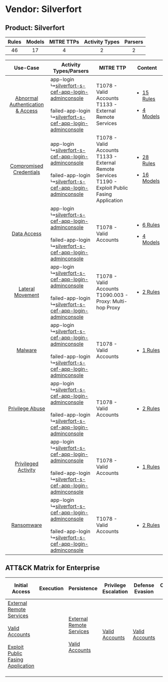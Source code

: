Vendor: Silverfort
==================
Product: Silverfort
-------------------
| Rules | Models | MITRE TTPs | Activity Types | Parsers |
|:-----:|:------:|:----------:|:--------------:|:-------:|
|  46   |   17   |     4      |       2        |    2    |

|    Use-Case    | Activity Types/Parsers    | MITRE TTP    | Content    |
|:----:| ---- | ---- | ---- |
| [Abnormal Authentication & Access](../../../UseCases/uc_abnormal_authentication_&_access.md) |  app-login<br> ↳[silverfort-s-cef-app-login-adminconsole](Ps/pC_silverfortscefapploginadminconsole.md)<br><br> failed-app-login<br> ↳[silverfort-s-cef-app-login-adminconsole](Ps/pC_silverfortscefapploginadminconsole.md)<br> | T1078 - Valid Accounts<br>T1133 - External Remote Services<br>    | [<ul><li>15 Rules</li></ul><ul><li>4 Models</li></ul>](RM/r_m_silverfort_silverfort_Abnormal_Authentication_&_Access.md) |
|          [Compromised Credentials](../../../UseCases/uc_compromised_credentials.md)          |  app-login<br> ↳[silverfort-s-cef-app-login-adminconsole](Ps/pC_silverfortscefapploginadminconsole.md)<br><br> failed-app-login<br> ↳[silverfort-s-cef-app-login-adminconsole](Ps/pC_silverfortscefapploginadminconsole.md)<br> | T1078 - Valid Accounts<br>T1133 - External Remote Services<br>T1190 - Exploit Public Fasing Application<br> | [<ul><li>28 Rules</li></ul><ul><li>16 Models</li></ul>](RM/r_m_silverfort_silverfort_Compromised_Credentials.md)         |
|    [Data Access](../../../UseCases/uc_data_access.md)    |  app-login<br> ↳[silverfort-s-cef-app-login-adminconsole](Ps/pC_silverfortscefapploginadminconsole.md)<br><br> failed-app-login<br> ↳[silverfort-s-cef-app-login-adminconsole](Ps/pC_silverfortscefapploginadminconsole.md)<br> | T1078 - Valid Accounts<br>    | [<ul><li>6 Rules</li></ul><ul><li>4 Models</li></ul>](RM/r_m_silverfort_silverfort_Data_Access.md)    |
|    [Lateral Movement](../../../UseCases/uc_lateral_movement.md)    |  app-login<br> ↳[silverfort-s-cef-app-login-adminconsole](Ps/pC_silverfortscefapploginadminconsole.md)<br><br> failed-app-login<br> ↳[silverfort-s-cef-app-login-adminconsole](Ps/pC_silverfortscefapploginadminconsole.md)<br> | T1078 - Valid Accounts<br>T1090.003 - Proxy: Multi-hop Proxy<br>    | [<ul><li>2 Rules</li></ul>](RM/r_m_silverfort_silverfort_Lateral_Movement.md)    |
|    [Malware](../../../UseCases/uc_malware.md)    |  app-login<br> ↳[silverfort-s-cef-app-login-adminconsole](Ps/pC_silverfortscefapploginadminconsole.md)<br><br> failed-app-login<br> ↳[silverfort-s-cef-app-login-adminconsole](Ps/pC_silverfortscefapploginadminconsole.md)<br> | T1078 - Valid Accounts<br>    | [<ul><li>1 Rules</li></ul>](RM/r_m_silverfort_silverfort_Malware.md)    |
|    [Privilege Abuse](../../../UseCases/uc_privilege_abuse.md)    |  app-login<br> ↳[silverfort-s-cef-app-login-adminconsole](Ps/pC_silverfortscefapploginadminconsole.md)<br><br> failed-app-login<br> ↳[silverfort-s-cef-app-login-adminconsole](Ps/pC_silverfortscefapploginadminconsole.md)<br> | T1078 - Valid Accounts<br>    | [<ul><li>2 Rules</li></ul>](RM/r_m_silverfort_silverfort_Privilege_Abuse.md)    |
|    [Privileged Activity](../../../UseCases/uc_privileged_activity.md)    |  app-login<br> ↳[silverfort-s-cef-app-login-adminconsole](Ps/pC_silverfortscefapploginadminconsole.md)<br><br> failed-app-login<br> ↳[silverfort-s-cef-app-login-adminconsole](Ps/pC_silverfortscefapploginadminconsole.md)<br> | T1078 - Valid Accounts<br>    | [<ul><li>1 Rules</li></ul>](RM/r_m_silverfort_silverfort_Privileged_Activity.md)    |
|    [Ransomware](../../../UseCases/uc_ransomware.md)    |  app-login<br> ↳[silverfort-s-cef-app-login-adminconsole](Ps/pC_silverfortscefapploginadminconsole.md)<br><br> failed-app-login<br> ↳[silverfort-s-cef-app-login-adminconsole](Ps/pC_silverfortscefapploginadminconsole.md)<br> | T1078 - Valid Accounts<br>    | [<ul><li>2 Rules</li></ul>](RM/r_m_silverfort_silverfort_Ransomware.md)    |

ATT&CK Matrix for Enterprise
----------------------------
| Initial Access                                                                                                                                                                                                                         | Execution | Persistence                                                                                                                                      | Privilege Escalation                                                | Defense Evasion                                                     | Credential Access | Discovery | Lateral Movement | Collection | Command and Control                                                                                                                       | Exfiltration | Impact |
| -------------------------------------------------------------------------------------------------------------------------------------------------------------------------------------------------------------------------------------- | --------- | ------------------------------------------------------------------------------------------------------------------------------------------------ | ------------------------------------------------------------------- | ------------------------------------------------------------------- | ----------------- | --------- | ---------------- | ---------- | ----------------------------------------------------------------------------------------------------------------------------------------- | ------------ | ------ |
| [External Remote Services](https://attack.mitre.org/techniques/T1133)<br><br>[Valid Accounts](https://attack.mitre.org/techniques/T1078)<br><br>[Exploit Public Fasing Application](https://attack.mitre.org/techniques/T1190)<br><br> |           | [External Remote Services](https://attack.mitre.org/techniques/T1133)<br><br>[Valid Accounts](https://attack.mitre.org/techniques/T1078)<br><br> | [Valid Accounts](https://attack.mitre.org/techniques/T1078)<br><br> | [Valid Accounts](https://attack.mitre.org/techniques/T1078)<br><br> |                   |           |                  |            | [Proxy: Multi-hop Proxy](https://attack.mitre.org/techniques/T1090/003)<br><br>[Proxy](https://attack.mitre.org/techniques/T1090)<br><br> |              |        |